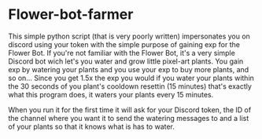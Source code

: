 # Flower-bot-farmer

This simple python script (that is very poorly written) impersonates you on discord using your token with the simple purpose of gaining exp for the 
Flower Bot. If you're not familiar with the Flower Bot, it's a very simple Discord bot wich let's you water and grow little pixel-art plants. You gain exp by 
watering your plants and you use your exp to buy more plants, and so on... Since you get 1.5x the exp you would if you water your plants within 
the 30 seconds of you plant's cooldown resettin (15 minutes) that's exactly what this program does, it waters your plants every 15 minutes.

When you run it for the first time it will ask for your Discord token, the ID of the channel where you want it to send the watering messages to and a 
list of your plants so that it knows what is has to water.
